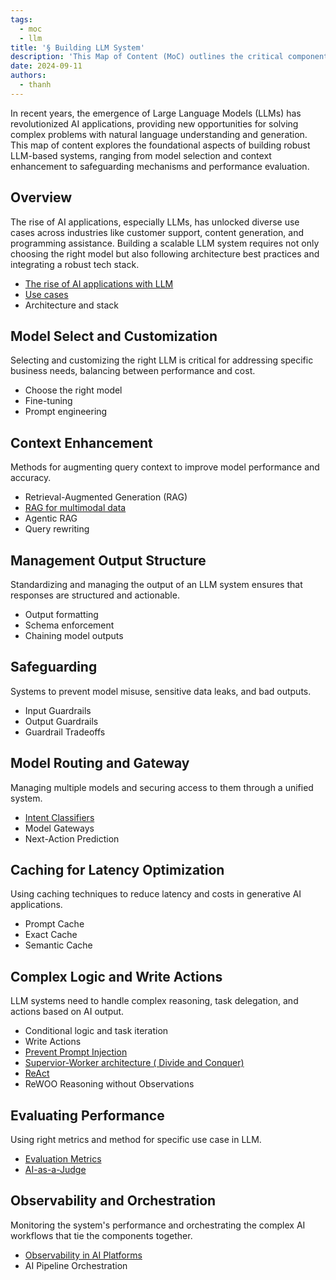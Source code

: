 ```yaml
---
tags:
  - moc
  - llm
title: '§ Building LLM System'
description: 'This Map of Content (MoC) outlines the critical components required to design and build a large language model (LLM) system, focusing on architecture, model customization, safeguarding, performance evaluation, and more.'
date: 2024-09-11
authors:
  - thanh
---
```


In recent years, the emergence of Large Language Models (LLMs) has revolutionized AI applications, providing new opportunities for solving complex problems with natural language understanding and generation. This map of content explores the foundational aspects of building robust LLM-based systems, ranging from model selection and context enhancement to safeguarding mechanisms and performance evaluation.

## Overview

The rise of AI applications, especially LLMs, has unlocked diverse use cases across industries like customer support, content generation, and programming assistance. Building a scalable LLM system requires not only choosing the right model but also following architecture best practices and integrating a robust tech stack.

- [The rise of AI applications with LLM](the-rise-of-AI-applications-with-LLM.md)
- [Use cases](use-cases-for-LLM-applications.md)
- Architecture and stack

## Model Select and Customization

Selecting and customizing the right LLM is critical for addressing specific business needs, balancing between performance and cost.

- Choose the right model
- Fine-tuning
- Prompt engineering

## Context Enhancement

Methods for augmenting query context to improve model performance and accuracy.

- Retrieval-Augmented Generation (RAG)
- [RAG for multimodal data](multimodal-in-rag.md)
- Agentic RAG
- Query rewriting

## Management Output Structure

Standardizing and managing the output of an LLM system ensures that responses are structured and actionable.

- Output formatting
- Schema enforcement
- Chaining model outputs

## Safeguarding

Systems to prevent model misuse, sensitive data leaks, and bad outputs.

- Input Guardrails
- Output Guardrails
- Guardrail Tradeoffs

## Model Routing and Gateway

Managing multiple models and securing access to them through a unified system.

- [Intent Classifiers](intent-classification-by-llm.md)
- Model Gateways
- Next-Action Prediction

## Caching for Latency Optimization

Using caching techniques to reduce latency and costs in generative AI applications.

- Prompt Cache
- Exact Cache
- Semantic Cache

## Complex Logic and Write Actions

LLM systems need to handle complex reasoning, task delegation, and actions based on AI output.

- Conditional logic and task iteration
- Write Actions
- [Prevent Prompt Injection](prevent-prompt-injection.md)
- [Supervior-Worker architecture ( Divide and Conquer)](multi-agent-collaboration-for-task-completion.md)
- [ReAct](react-in-llm.md)
- ReWOO Reasoning without Observations

## Evaluating Performance

Using right metrics and method for specific use case in LLM.

- [Evaluation Metrics](evaluation-guideline-for-LLM-application.md)
- [AI-as-a-Judge](llm-as-a-judge.md)

## Observability and Orchestration

Monitoring the system's performance and orchestrating the complex AI workflows that tie the components together.

- [Observability in AI Platforms](observability-in-AI-platforms.md)
- AI Pipeline Orchestration
